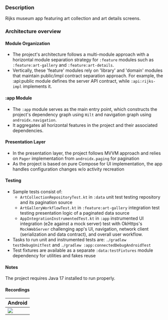 ### Description
Rijks museum app featuring art collection and art details screens.

### Architecture overview

#### Module Organization
- The project's architecture follows a multi-module approach with a horizontal module separation strategy for `:feature` modules such as `:feature:art-gallery` and `:feature:art-details`.
- Vertically, these 'feature' modules rely on 'library' and 'domain' modules that maintain public/impl contract separation approach. For example, the :api:public module defines the server API contract, while `:api:rijks-impl` implements it.

#### :app Module
- The `:app` module serves as the main entry point, which constructs the project's dependency graph using `Hilt` and navigation graph using `androidx.navigation`.
- It aggregates all horizontal features in the project and their associated dependencies.

#### Presentation Layer
- In the presentation layer, the project follows MVVM approach and relies on `Pager` implementation from `androidx.paging` for pagination
- As the project is based on pure Compose for UI implementation, the app handles configuration changes w/o activity recreation

#### Testing
- Sample tests consist of:
  * `ArtCollectionRepositoryTest.kt` in `:data` unit test testing repository and its pagination source
  * `ArtGalleryWorkflowTest.kt` in `:feature:art-gallery` integration test testing presentation logic of a paginated data source
  * `AppIntegrationInstrumentedTest.kt` in `:app` instrumented UI integration (e2e against a mock server) test with OkHttps's `MockWebServer` challenging app's UI, navigation, network client (serialization and data contract), and overall user workflow.
- Tasks to run unit and instrumented tests are: `./gradlew testDebugUnitTest` and `./gradlew :app:connectedDebugAndroidTest`
- Test fixtures are available as a separate `:data:testFixtures` module dependency for utilities and fakes reuse

#### Notes
The project requires Java 17 installed to run properly.

#### Recordings
| Android                       |
|-------------------------------|
| ![](recordings/rijks-app.gif) |